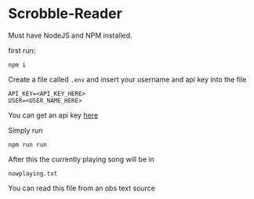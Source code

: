 # Scrobble-Reader

Must have NodeJS and NPM installed.

first run:

`npm i`

Create a file called `.env` and insert your username and api key into the file
```
API_KEY=<API_KEY_HERE>
USER=<USER_NAME_HERE>
```

You can get an api key [here](https://www.last.fm/api/account/create)

Simply run

`npm run run`

After this the currently playing song will be in

`nowplaying.txt`

You can read this file from an obs text source
